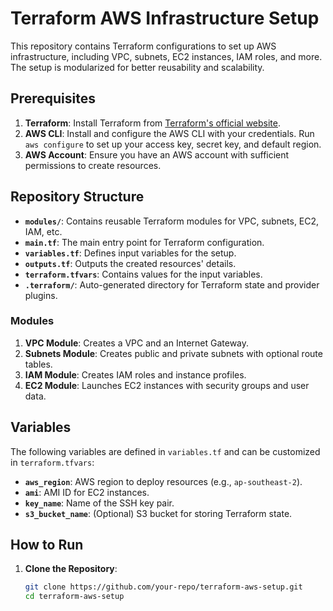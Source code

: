 # Terraform AWS Infrastructure Setup

This repository contains Terraform configurations to set up AWS infrastructure, including VPC, subnets, EC2 instances, IAM roles, and more. The setup is modularized for better reusability and scalability.

## Prerequisites

1. **Terraform**: Install Terraform from [Terraform's official website](https://www.terraform.io/downloads).
2. **AWS CLI**: Install and configure the AWS CLI with your credentials. Run `aws configure` to set up your access key, secret key, and default region.
3. **AWS Account**: Ensure you have an AWS account with sufficient permissions to create resources.

## Repository Structure

- **`modules/`**: Contains reusable Terraform modules for VPC, subnets, EC2, IAM, etc.
- **`main.tf`**: The main entry point for Terraform configuration.
- **`variables.tf`**: Defines input variables for the setup.
- **`outputs.tf`**: Outputs the created resources' details.
- **`terraform.tfvars`**: Contains values for the input variables.
- **`.terraform/`**: Auto-generated directory for Terraform state and provider plugins.

### Modules

1. **VPC Module**: Creates a VPC and an Internet Gateway.
2. **Subnets Module**: Creates public and private subnets with optional route tables.
3. **IAM Module**: Creates IAM roles and instance profiles.
4. **EC2 Module**: Launches EC2 instances with security groups and user data.

## Variables

The following variables are defined in `variables.tf` and can be customized in `terraform.tfvars`:

- **`aws_region`**: AWS region to deploy resources (e.g., `ap-southeast-2`).
- **`ami`**: AMI ID for EC2 instances.
- **`key_name`**: Name of the SSH key pair.
- **`s3_bucket_name`**: (Optional) S3 bucket for storing Terraform state.

## How to Run

1. **Clone the Repository**:
   ```bash
   git clone https://github.com/your-repo/terraform-aws-setup.git
   cd terraform-aws-setup